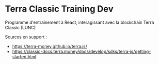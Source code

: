 # Terra Classic Training Dev

Programme d'entraînement à React, interagissant avec la blockchain Terra Classic (LUNC)

Sources en support :
- https://terra-money.github.io/terra.js/
- https://classic-docs.terra.money/docs/develop/sdks/terra-js/getting-started.html

